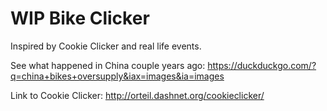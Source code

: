 # WIP Bike Clicker

Inspired by Cookie Clicker and real life events.

See what happened in China couple years ago: https://duckduckgo.com/?q=china+bikes+oversupply&iax=images&ia=images

Link to Cookie Clicker: http://orteil.dashnet.org/cookieclicker/

